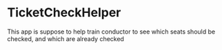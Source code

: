 # TicketCheckHelper
This app is suppose to help train conductor to see which seats should be checked, and which are already checked
